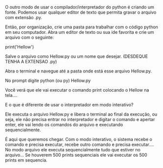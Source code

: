 O outro modo de usar o compilador/interpretador do python é criando um fonte.
Podemos usar qualquer editor de texto que permita gravar o arquivo com extensão .py.

Então, por organização, crie uma pasta para trabalhar com o código python em seu computador.
Abra um editor de texto ou sua ide favorita e crie um arquivo com o seguinte:

print('Hellow')

Salve o arquivo como Hellow.py ou um nome que desejar. (DESDEQUE TENHA A EXTENSAO .py)

Abra o terminal e navegue até a pasta onde está esse arquivo Hellow.py.

No prompt digite python (ou py) Hellow.py

Você verá que ele vai executar o comando print colocando o Hellow na tela....

E o que é diferente de usar o interpretador em modo interativo? 

Ele executa o arquivo Hellow.py e libera o terminal ao final da execução, ou seja, ele não precisa entrar no interpretador e digitar o comando e apertar enter, ele vai lendo os comandos do arquivo e executando sequencialmente.

É aqui que queremos chegar.
Com o modo interativo, o sistema recebe o comando e precisa executar, recebe outro comando e precisa executar.... 
No modo arquivo ele executa sequencialmente tudo que estiver no arquivo...
Se houverem 500 prints sequenciais ele vai executar os 500 prints em sequencia.